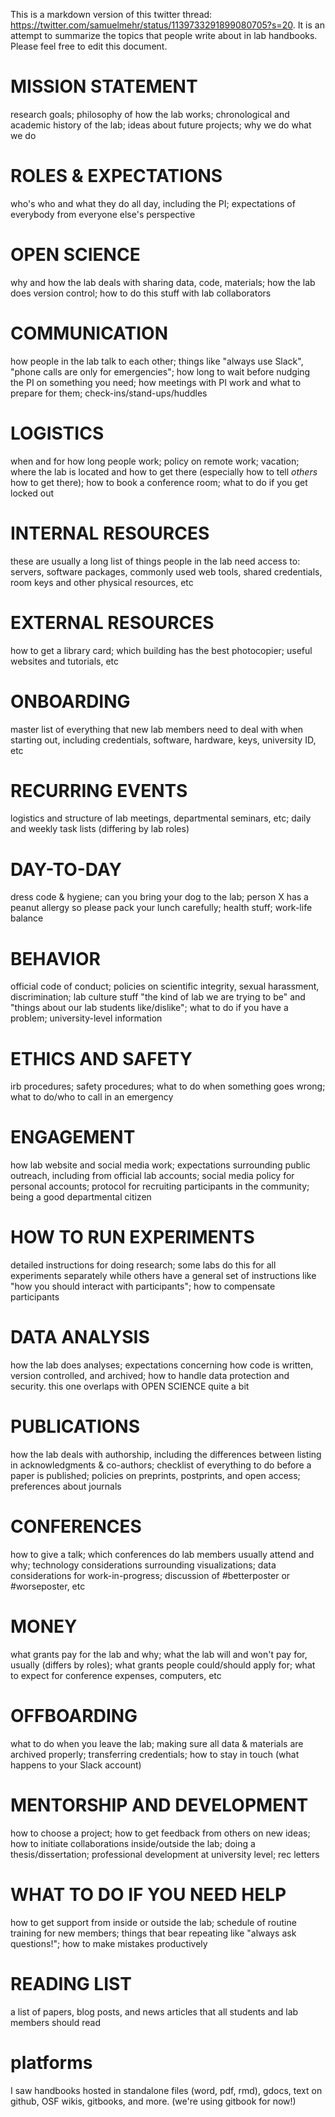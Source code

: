 This is a markdown version of this twitter thread: https://twitter.com/samuelmehr/status/1139733291899080705?s=20.
It is an attempt to summarize the topics that people write about in lab handbooks.
Please feel free to edit this document.

# MISSION STATEMENT
research goals; philosophy of how the lab works; chronological and academic history of the lab; ideas about future projects; why we do what we do

# ROLES & EXPECTATIONS
who's who and what they do all day, including the PI; expectations of everybody from everyone else's perspective

# OPEN SCIENCE
why and how the lab deals with sharing data, code, materials; how the lab does version control; how to do this stuff with lab collaborators

# COMMUNICATION
how people in the lab talk to each other; things like "always use Slack", "phone calls are only for emergencies"; how long to wait before nudging the PI on something you need; how meetings with PI work and what to prepare for them; check-ins/stand-ups/huddles

# LOGISTICS
when and for how long people work; policy on remote work; vacation; where the lab is located and how to get there (especially how to tell *others* how to get there); how to book a conference room; what to do if you get locked out

# INTERNAL RESOURCES
these are usually a long list of things people in the lab need access to: servers, software packages, commonly used web tools, shared credentials, room keys and other physical resources, etc

# EXTERNAL RESOURCES
how to get a library card; which building has the best photocopier; useful websites and tutorials, etc

# ONBOARDING
master list of everything that new lab members need to deal with when starting out, including credentials, software, hardware, keys, university ID, etc

# RECURRING EVENTS
logistics and structure of lab meetings, departmental seminars, etc; daily and weekly task lists (differing by lab roles)

# DAY-TO-DAY
dress code & hygiene; can you bring your dog to the lab; person X has a peanut allergy so please pack your lunch carefully; health stuff; work-life balance

# BEHAVIOR
official code of conduct; policies on scientific integrity, sexual harassment, discrimination; lab culture stuff "the kind of lab we are trying to be" and "things about our lab students like/dislike"; what to do if you have a problem; university-level information

# ETHICS AND SAFETY
irb procedures; safety procedures; what to do when something goes wrong; what to do/who to call in an emergency

# ENGAGEMENT
how lab website and social media work; expectations surrounding public outreach, including from official lab accounts; social media policy for personal accounts; protocol for recruiting participants in the community; being a good departmental citizen

# HOW TO RUN EXPERIMENTS
detailed instructions for doing research; some labs do this for all experiments separately while others have a general set of instructions like "how you should interact with participants"; how to compensate participants

# DATA ANALYSIS
how the lab does analyses; expectations concerning how code is written, version controlled, and archived; how to handle data protection and security. this one overlaps with OPEN SCIENCE quite a bit

# PUBLICATIONS
how the lab deals with authorship, including the differences between listing in acknowledgments & co-authors; checklist of everything to do before a paper is published; policies on preprints, postprints, and open access; preferences about journals

# CONFERENCES
how to give a talk; which conferences do lab members usually attend and why; technology considerations surrounding visualizations; data considerations for work-in-progress; discussion of #betterposter or #worseposter, etc

# MONEY
what grants pay for the lab and why; what the lab will and won't pay for, usually (differs by roles); what grants people could/should apply for; what to expect for conference expenses, computers, etc

# OFFBOARDING
what to do when you leave the lab; making sure all data & materials are archived properly; transferring credentials; how to stay in touch (what happens to your Slack account)

# MENTORSHIP AND DEVELOPMENT
how to choose a project; how to get feedback from others on new ideas; how to initiate collaborations inside/outside the lab; doing a thesis/dissertation; professional development at university level; rec letters

# WHAT TO DO IF YOU NEED HELP
how to get support from inside or outside the lab; schedule of routine training for new members; things that bear repeating like "always ask questions!"; how to make mistakes productively

# READING LIST
a list of papers, blog posts, and news articles that all students and lab members should read

# platforms
I saw handbooks hosted in standalone files (word, pdf, rmd), gdocs, text on github, OSF wikis, gitbooks, and more. (we're using gitbook for now!)
